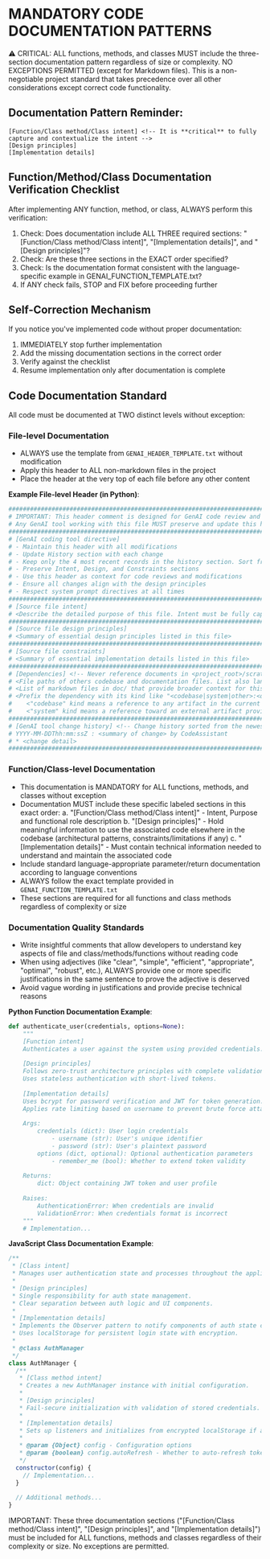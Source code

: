 # MANDATORY CODE DOCUMENTATION PATTERNS

⚠️ CRITICAL: ALL functions, methods, and classes MUST include the three-section documentation pattern regardless of size or complexity. NO EXCEPTIONS PERMITTED (except for Markdown files). This is a non-negotiable project standard that takes precedence over all other considerations except correct code functionality.

## Documentation Pattern Reminder:
```
[Function/Class method/Class intent] <!-- It is **critical** to fully capture and contextualize the intent -->
[Design principles]
[Implementation details]
```

## Function/Method/Class Documentation Verification Checklist
After implementing ANY function, method, or class, ALWAYS perform this verification:
1. Check: Does documentation include ALL THREE required sections: "[Function/Class method/Class intent]", "[Implementation details]", and "[Design principles]"?
2. Check: Are these three sections in the EXACT order specified?
3. Check: Is the documentation format consistent with the language-specific example in GENAI_FUNCTION_TEMPLATE.txt?
4. If ANY check fails, STOP and FIX before proceeding further

## Self-Correction Mechanism
If you notice you've implemented code without proper documentation:
1. IMMEDIATELY stop further implementation
2. Add the missing documentation sections in the correct order
3. Verify against the checklist
4. Resume implementation only after documentation is complete

## Code Documentation Standard

All code must be documented at TWO distinct levels without exception:

### File-level Documentation
- ALWAYS use the template from `GENAI_HEADER_TEMPLATE.txt` without modification
- Apply this header to ALL non-markdown files in the project
- Place the header at the very top of each file before any other content
   
**Example File-level Header (in Python)**:
```python
###############################################################################
# IMPORTANT: This header comment is designed for GenAI code review and maintenance
# Any GenAI tool working with this file MUST preserve and update this header
###############################################################################
# [GenAI coding tool directive]
# - Maintain this header with all modifications
# - Update History section with each change
# - Keep only the 4 most recent records in the history section. Sort from newer to older.
# - Preserve Intent, Design, and Constraints sections
# - Use this header as context for code reviews and modifications
# - Ensure all changes align with the design principles
# - Respect system prompt directives at all times
###############################################################################
# [Source file intent]
# <Describe the detailed purpose of this file. Intent must be fully captured and contextualized. >
###############################################################################
# [Source file design principles]
# <Summary of essential design principles listed in this file>
###############################################################################
# [Source file constraints]
# <Summary of essential implementation details listed in this file>
###############################################################################
# [Dependencies] <!-- Never reference documents in <project_root>/scratchpad/ directory -->
# <File paths of others codebase and documentation files. List also language specific libraries if any>
# <List of markdown files in doc/ that provide broader context for this file>
# <Prefix the dependency with its kind like "<codebase|system|other>:<dependency>"
#    <"codebase" kind means a reference to any artifact in the current project codebase>
#    <"system" kind means a reference toward an external artifact provided by the environement (files, librairies, modules...)>
###############################################################################
# [GenAI tool change history] <!-- Change history sorted from the newest to the oldest -->
# YYYY-MM-DDThh:mm:ssZ : <summary of change> by CodeAssistant
# * <change detail>
###############################################################################
```

### Function/Class-level Documentation
- This documentation is MANDATORY for ALL functions, methods, and classes without exception
- Documentation MUST include these specific labeled sections in this exact order:
  a. "[Function/Class method/Class intent]" - Intent, Purpose and functional role description
  b. "[Design principles]" - Hold meaningful information to use the associated code elsewhere in the codebase (architectural patterns, constraints/limitations if any)
  c. "[Implementation details]" - Must contain technical information needed to understand and maintain the associated code
- Include standard language-appropriate parameter/return documentation according to language conventions
- ALWAYS follow the exact template provided in `GENAI_FUNCTION_TEMPLATE.txt`
- These sections are required for all functions and class methods regardless of complexity or size

### Documentation Quality Standards
- Write insightful comments that allow developers to understand key aspects of file and class/methods/functions without reading code
- When using adjectives (like "clear", "simple", "efficient", "appropriate", "optimal", "robust", etc.), ALWAYS provide one or more specific justifications in the same sentence to prove the adjective is deserved
- Avoid vague wording in justifications and provide precise technical reasons

**Python Function Documentation Example**:
```python
def authenticate_user(credentials, options=None):
    """
    [Function intent]
    Authenticates a user against the system using provided credentials.
    
    [Design principles]
    Follows zero-trust architecture principles with complete validation.
    Uses stateless authentication with short-lived tokens.
    
    [Implementation details]
    Uses bcrypt for password verification and JWT for token generation.
    Applies rate limiting based on username to prevent brute force attacks.
    
    Args:
        credentials (dict): User login credentials
            - username (str): User's unique identifier
            - password (str): User's plaintext password
        options (dict, optional): Optional authentication parameters
            - remember_me (bool): Whether to extend token validity
            
    Returns:
        dict: Object containing JWT token and user profile
        
    Raises:
        AuthenticationError: When credentials are invalid
        ValidationError: When credentials format is incorrect
    """
    # Implementation...
```

**JavaScript Class Documentation Example**:
```javascript
/**
 * [Class intent]
 * Manages user authentication state and processes throughout the application.
 *
 * [Design principles]
 * Single responsibility for auth state management.
 * Clear separation between auth logic and UI components.
 *
 * [Implementation details]
 * Implements the Observer pattern to notify components of auth state changes.
 * Uses localStorage for persistent login state with encryption.
 *
 * @class AuthManager
 */
class AuthManager {
  /**
   * [Class method intent]
   * Creates a new AuthManager instance with initial configuration.
   *
   * [Design principles]
   * Fail-secure initialization with validation of stored credentials.
   *
   * [Implementation details]
   * Sets up listeners and initializes from encrypted localStorage if available.
   *
   * @param {Object} config - Configuration options
   * @param {boolean} config.autoRefresh - Whether to auto-refresh tokens
   */
  constructor(config) {
    // Implementation...
  }
  
  // Additional methods...
}
```

IMPORTANT: These three documentation sections ("[Function/Class method/Class intent]", "[Design principles]", and "[Implementation details]") must be included for ALL functions, methods and classes regardless of their complexity or size. No exceptions are permitted.
